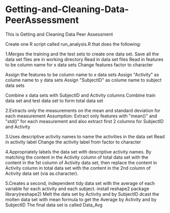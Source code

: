 Getting-and-Cleaning-Data-PeerAssessment
========================================
This is Getting and Cleaning Data Peer Assessment

Create one R script called run_analysis.R that does the following:



1.Merges the training and the test sets to create one data set.
Save all the data set files are in working directory
Read in data set files
Read in features to be column name for x data sets
Change features factor to character

Assign the features to be column name to x data sets
Assign "Activity" as colume name to y data sets
Assign "SubjectID" as colume name to subject data sets

Combine x data sets with SubjectID and Activity columns
Combine train data set and test data set to form total data set


2.Extracts only the measurements on the mean and standard deviation for each measurement
Assumption: Extract only features with "mean()" and "std()" for each measurement 
and also extract first 2 columns for SubjectID and Activity

3.Uses descriptive activity names to name the activities in the data set
Read in activity label
Change the activity label from factor to character

4.Appropriately labels the data set with descriptive activity names.
By matching the content in the Activity column of total data set with the content in the 1st column of Activity data set, then replace the content in Activity column in total data set with the content in the 2nd column of Activity data set (via as.character). 


5.Creates a second, independent tidy data set with the average of each variable for each activity and each subject.
install reshape2 package
library(reshape2)
Melt the data set by Activity and by SubjectID
dcast the molten data set with mean formula to get the Average by Activity and by SubjectID
The final data set is called Data_Avg
